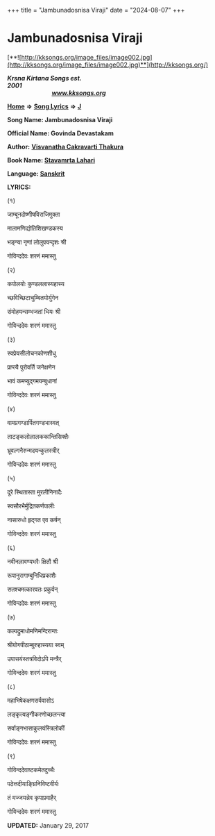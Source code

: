 +++
title = "Jambunadosnisa Viraji"
date = "2024-08-07"
+++

# Jambunadosnisa Viraji
[**![http://kksongs.org/image_files/image002.jpg](http://kksongs.org/image_files/image002.jpg)**](http://kksongs.org/)

**_Krsna Kirtana Songs est. 2001_**                                                                                                                                                 **_www.kksongs.org_**

**[Home](http://kksongs.org/)** **⇒** **[Song Lyrics](http://kksongs.org/lyrics.html)** **⇒** **[J](http://kksongs.org/songs/song_j.html)**

**Song Name: Jambunadosnisa Viraji**

**Official Name: Govinda Devastakam**

**Author:** [**Visvanatha Cakravarti Thakura**](http://kksongs.org/authors/list/vct.html)

**Book Name: [Stavamrta Lahari](http://kksongs.org/authors/literature/stavamrta_lahari.html)**

**Language: [Sanskrit](http://kksongs.org/language/list/sanskrit.html)**

**LYRICS:**

(१)

जाम्बूनदोष्णीषविराजिमुक्ता

मालामणिद्योतिशिखण्डकस्य

भङ्ग्या नृणां लोलुपयन्दृशः श्री

गोविन्ददेवः शरणं ममास्तु

(२)

कपोलयोः कुण्डललास्यहास्य

च्छविच्छिटाचुम्बितयोर्युगेन

संमोहयन्सम्भजतां धियः श्री

गोविन्ददेवः शरणं ममास्तु

(३)

स्वप्रेयसीलोचनकोणशीधु

प्राप्त्यै पुरोवर्ति जनेक्षणेन

भावं कमप्युद्गमयन्बुधानां

गोविन्ददेवः शरणं ममास्तु

(४)

वामप्रगण्डार्पितगण्डभास्वत्

ताटङ्कलोलालककान्तिसिक्तैः

भ्रूवल्गनैरुन्मदयन्कुलस्त्रीर्

गोविन्ददेवः शरणं ममास्तु

(५)

दूरे स्थितास्ता मुरलीनिनादैः

स्वसौरभैर्मुद्रितकर्णपालीः

नासारुधो हृद्गत एव कर्षन्

गोविन्ददेवः शरणं ममास्तु

(६)

नवीनलावण्यभरैः क्षितौ श्री

रूपानुरागाम्बुनिधिप्रकाशैः

सतश्चमत्कारवतः प्रकुर्वन्

गोविन्ददेवः शरणं ममास्तु

(७)

कल्पद्रुमाधोमणिमन्दिरान्तः

श्रीयोगपीठाम्बुरुहास्यया स्वम्

उपासयंस्तत्रविदोऽपि मन्त्रैर्

गोविन्ददेवः शरणं ममास्तु

(८)

महाभिषेकक्षणसर्ववासोऽ

लङ्कृत्यङ्गीकरणोच्छलन्त्या

सर्वाङ्गभासाकुलयंस्त्रिलोकीं

गोविन्ददेवः शरणं ममास्तु

(९)

गोविन्ददेवाष्टकमेतदुच्चैः

पठेत्तदीयाङ्घ्रिनिविष्टवीर्यः

तं मज्जयन्नेव कृपाप्रवाहैर्

गोविन्ददेवः शरणं ममास्तु

**UPDATED:** January 29, 2017